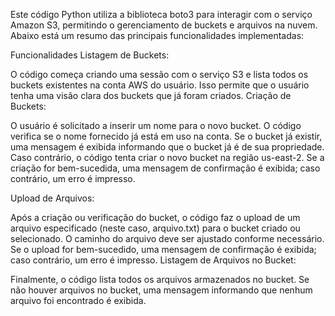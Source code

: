 Este código Python utiliza a biblioteca boto3 para interagir com o serviço Amazon S3, permitindo o gerenciamento de buckets e arquivos na nuvem. Abaixo está um resumo das principais funcionalidades implementadas:

Funcionalidades
Listagem de Buckets:

O código começa criando uma sessão com o serviço S3 e lista todos os buckets existentes na conta AWS do usuário. Isso permite que o usuário tenha uma visão clara dos buckets que já foram criados.
Criação de Buckets:

O usuário é solicitado a inserir um nome para o novo bucket. O código verifica se o nome fornecido já está em uso na conta. Se o bucket já existir, uma mensagem é exibida informando que o bucket já é de sua propriedade. Caso contrário, o código tenta criar o novo bucket na região us-east-2. Se a criação for bem-sucedida, uma mensagem de confirmação é exibida; caso 
contrário, um erro é impresso.

Upload de Arquivos:

Após a criação ou verificação do bucket, o código faz o upload de um arquivo especificado (neste caso, arquivo.txt) para o bucket criado ou selecionado. O caminho do arquivo deve ser ajustado conforme necessário. Se o upload for bem-sucedido, uma mensagem de confirmação é exibida; caso contrário, um erro é impresso.
Listagem de Arquivos no Bucket:

Finalmente, o código lista todos os arquivos armazenados no bucket. Se não houver arquivos no bucket, uma mensagem informando que nenhum arquivo foi encontrado é exibida.
